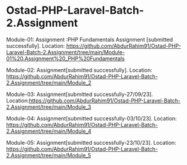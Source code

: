 # Ostad-PHP-Laravel-Batch-2.Assignment
Module-01: Assignment :PHP Fundamentals Assignment 
[submitted successfully].
Location: https://github.com/AbdurRahim91/Ostad-PHP-Laravel-Batch-2.Assignment/tree/main/Module-01%20.Assignment%20_PHP%20Fundamentals

Module-02: Assignment[submitted successfully].
Location: https://github.com/AbdurRahim91/Ostad-PHP-Laravel-Batch-2.Assignment/tree/main/Module_2

Module-03: Assignment[submitted successfully-27/09/23]. Location:https://github.com/AbdurRahim91/Ostad-PHP-Laravel-Batch-2.Assignment/tree/main/Module_3

Module-04: Assignment[submitted successfully-03/10/23]. Location: https://github.com/AbdurRahim91/Ostad-PHP-Laravel-Batch-2.Assignment/tree/main/Module_4

Module-05: Assignment[submitted successfully-23/10/23]. Location: https://github.com/AbdurRahim91/Ostad-PHP-Laravel-Batch-2.Assignment/tree/main/Module_5
